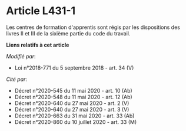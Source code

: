 # Article L431-1

Les centres de formation d'apprentis sont régis par les dispositions des livres II et III de la sixième partie du code du
travail.

**Liens relatifs à cet article**

_Modifié par_:

  - Loi n°2018-771 du 5 septembre 2018 - art. 34 (V)

_Cité par_:

  - Décret n°2020-545 du 11 mai 2020 - art. 10 (Ab)
  - Décret n°2020-548 du 11 mai 2020 - art. 12 (Ab)
  - Décret n°2020-640 du 27 mai 2020 - art. 2 (V)
  - Décret n°2020-640 du 27 mai 2020 - art. 3 (V)
  - Décret n°2020-663 du 31 mai 2020 - art. 33 (Ab)
  - Décret n°2020-860 du 10 juillet 2020 - art. 33 (M)
